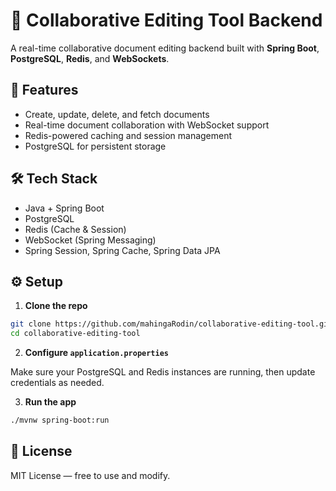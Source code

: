 # 📝 Collaborative Editing Tool Backend

A real-time collaborative document editing backend built with **Spring Boot**, **PostgreSQL**, **Redis**, and **WebSockets**.

## 🚀 Features

- Create, update, delete, and fetch documents
- Real-time document collaboration with WebSocket support
- Redis-powered caching and session management
- PostgreSQL for persistent storage

## 🛠️ Tech Stack

- Java + Spring Boot
- PostgreSQL
- Redis (Cache & Session)
- WebSocket (Spring Messaging)
- Spring Session, Spring Cache, Spring Data JPA

## ⚙️ Setup

1. **Clone the repo**

```bash
git clone https://github.com/mahingaRodin/collaborative-editing-tool.git
cd collaborative-editing-tool
```

2. **Configure `application.properties`**

Make sure your PostgreSQL and Redis instances are running, then update credentials as needed.

3. **Run the app**

```bash
./mvnw spring-boot:run
```

## 📄 License

MIT License — free to use and modify.
